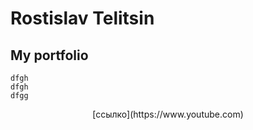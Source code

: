 # Rostislav Telitsin
## My portfolio


~~~
dfgh
dfgh
dfgg
~~~
<center> [ссылко](https://www.youtube.com) </center>

